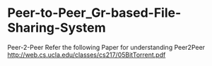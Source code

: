 # Peer-to-Peer_Gr-based-File-Sharing-System
Peer-2-Peer
Refer the following Paper for understanding Peer2Peer</br>
http://web.cs.ucla.edu/classes/cs217/05BitTorrent.pdf

